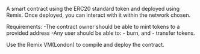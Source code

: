 A smart contract using the ERC20 standard token and deployed using Remix. Once deployed, you can interact with it within the network chosen.

Requirements:
	-The contract owner should be able to mint tokens to a provided address 
	-Any user should be able to:
		- burn, and 
		- transfer tokens.

Use the Remix VM(London) to compile and deploy the contract.